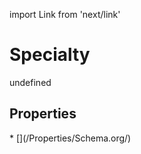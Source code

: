 import Link from 'next/link'
# Specialty

undefined

## Properties

<Grid>
* [](/Properties/Schema.org/)

</Grid>

